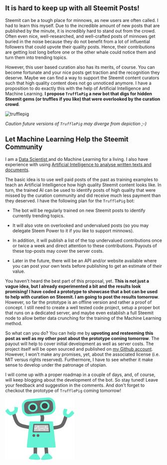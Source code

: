 ## It is hard to keep up with all Steemit Posts!

Steemit can be a tough place for minnows, as new users are often called. I had to learn this myself. Due to the incredible amount of new posts that are published by the minute, it is incredibly hard to stand out from the crowd. Often even nice, well-researched, and well-crafted posts of minnows get buried in the noise because they do not benefit from a lot of influential followers that could upvote their quality posts. Hence, their contributions are getting lost long before one or the other whale could notice them and turn them into trending topics.

However, this user based curation also has its merits, of course. You can become fortunate and your nice posts get traction and the recognition they deserve. Maybe we can find a way to support the Steemit content curators such that high quality content does not go unnoticed anymore. I have a proposition to do exactly this with the help of Artificial Intelligence and Machine Learning. **I propose `TrufflePig` a new bot that digs for hidden Steemit gems (or truffles if you like) that were overlooked by the curation crowd**.

![trufflepig](https://github.com/SmokinCaterpillar/blog/blob/master/2018_02_04_truffle_pig/cutie.jpg?raw=true)

*Caution future versions of `TrufflePig` may diverge from depiction ;-)*

## Let Machine Learning Help the Steemit Community

I am a [Data Scientist ](https://steemit.com/introduceyourself/@smcaterpillar/hello-world-hello-steemit-community-i-m-not-a-big-fan-of-new-year-s-resolutions-but-this-time-i-do-have-one) and do Machine Learning for a living. I also have experience with using [Artificial Intelligence to analyse written texts and documents](https://steemit.com/technology/@smcaterpillar/hitler-putin-erdogan-what-can-an-artificial-intelligence-learn-from-user-comments-youtube).

The basic idea is to use well paid posts of the past as training examples to teach an Artificial Intelligence how high quality Steemit content looks like. In turn, the trained AI can be used to identify posts of high quality that were missed by the curation community and did receive much less payment than they deserved. I have the following plan for the `TrufflePig` bot:

* The bot will be regularly trained on new Steemit posts to identify currently trending topics.

* It will also vote on overlooked and undervalued posts (so you may delegate Steem Power to it if you like to support minnows).

* In addition, it will publish a list of the top undervalued contributions once or twice a week and direct attention to these contributions. Payouts of these top-posts may cover the server costs.

* Later in the future, there will be an API and/or website available where you can post your own texts before publishing to get an estimate of their value.

You haven't heard the best part of this proposal, yet. **This is not just a vague idea, but I already experimented a bit and the results look promising! I have coded a prototype to showcase that a bot can be used to help with curation on Steemit. I am going to post the results tomorrow**. However, so far the prototype is an offline version and rather a proof of concept. I still need to create a well tested code project, setup a proper bot that runs on a dedicated server, and maybe even establish a full Steemit node to allow better data crunching for the training of the Machine Learning method.

So what can you do? You can help me by **upvoting and resteeming this post as well as my other post about the prototype coming tomorrow**. The payout will help to cover initial development as well as server costs. The project itself will be open sourced and published on [my Github account](https://github.com/SmokinCaterpillar/TrufflePig). However, I won't make any promises, yet, about the associated license (i.e. MIT versus rights reserved). Furthermore, I have to see whether it make sense to develop under the patronage of utopian.

I will come up with a proper roadmap in a couple of days, and, of course, will keep blogging about the development of the bot. So stay tuned! Leave your feedback and suggestion in the comments. And don't forget to checkout the prototype of `TrufflePig` coming tomorrow!

![robot](https://raw.githubusercontent.com/SmokinCaterpillar/blog/master/2018_02_04_truffle_pig/robot.png)

